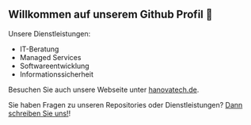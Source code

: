 ## Willkommen auf unserem Github Profil 👋

Unsere Dienstleistungen:
- IT-Beratung
- Managed Services
- Softwareentwicklung
- Informationssicherheit

Besuchen Sie auch unsere Webseite unter [hanovatech.de](https://hanovatech.de).

Sie haben Fragen zu unseren Repositories oder Dienstleistungen? [Dann schreiben Sie uns!](https://hanovatech.de/kontakt)!

<!--

**Here are some ideas to get you started:**

🙋‍♀️ A short introduction - what is your organization all about?
🌈 Contribution guidelines - how can the community get involved?
👩‍💻 Useful resources - where can the community find your docs? Is there anything else the community should know?
🍿 Fun facts - what does your team eat for breakfast?
🧙 Remember, you can do mighty things with the power of [Markdown](https://docs.github.com/github/writing-on-github/getting-started-with-writing-and-formatting-on-github/basic-writing-and-formatting-syntax)
-->
